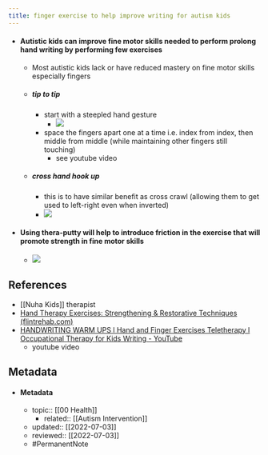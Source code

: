 ```yaml
---
title: finger exercise to help improve writing for autism kids
---
```


- #### Autistic kids can improve fine motor skills needed to perform prolong hand writing by performing few exercises
	- Most autistic kids lack or have reduced mastery on fine motor skills especially fingers
	- ##### tip to tip
		- start with a steepled hand gesture
			- ![](http://theawakeningself.com/wp-content/uploads/2012/02/mudra2.jpg)
		- space the fingers apart one at a time i.e. index from index, then middle from middle (while maintaining other fingers still touching)
			- see youtube video
	- ##### cross hand hook up
		- this is to have similar benefit as cross crawl (allowing them to get used to left-right even when inverted)
		- ![](https://www.improve-climbing.com/wp-content/uploads/2020/09/Antagonistentraining-klettern6.jpeg)
- #### Using thera-putty will help to introduce friction in the exercise that will promote strength in fine motor skills
	- ![](https://i.pinimg.com/originals/4f/f8/2a/4ff82aea890db08be3e7a86eade8aa8b.jpg)

## References
- [[Nuha Kids]] therapist
- [Hand Therapy Exercises: Strengthening & Restorative Techniques (flintrehab.com)](https://www.flintrehab.com/hand-therapy-exercises/)
- [HANDWRITING WARM UPS l Hand and Finger Exercises Teletherapy l Occupational Therapy for Kids Writing - YouTube](https://www.youtube.com/watch?v=xH0e9yHANjk&t=9s)
	- youtube video

## Metadata
- #### Metadata
	- topic:: [[00 Health]]
		- related:: [[Autism Intervention]]
	- updated:: [[2022-07-03]]
	- reviewed:: [[2022-07-03]]
	- #PermanentNote 